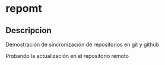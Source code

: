 # repomt

## Descripcion

Demostración de sincronización de repositorios en git y github

Probando la actualización en el repositorio remoto
